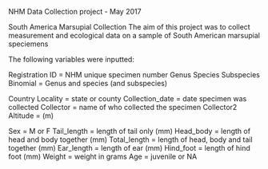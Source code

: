 


NHM Data Collection project - May 2017 

South America Marsupial Collection
The aim of this project was to collect measurement and ecological data on a sample of South American marsupial speciemens

The following variables were inputted: 


Registration ID = NHM unique specimen number
Genus
Species
Subspecies
Binomial = Genus and species (and subspecies)

Country
Locality = state or county
Collection_date = date specimen was collected
Collector = name of who collected the specimen
Collector2
Altitude = (m)

Sex = M or F
Tail_length = length of tail only (mm)
Head_body = length of head and body together (mm)
Total_length = length of head, body and tail together (mm)
Ear_length = length of ear (mm)
Hind_foot = length of hind foot (mm)
Weight = weight in grams 
Age = juvenile or NA


